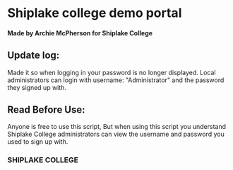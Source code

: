 # Shiplake college demo portal
#### Made by Archie McPherson for Shiplake College

## Update log:

Made it so when logging in your password is no longer displayed.
Local administrators can login with username: "Administrator" and the password they signed up with.

## Read Before Use:
Anyone is free to use this script, But when using this script you understand Shiplake College administrators can view the username and password you used to sign up with.
### SHIPLAKE COLLEGE ###
